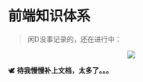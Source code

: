 # 前端知识体系

> 闲D没事记录的，还在进行中：

<p align="center">
 <img src="https://s1.imagehub.cc/images/2021/06/14/gaitubao_gaitubao_8C9393CB-8C08-4DE3-8EF1-BF3373DB929Ea5751f229e27025b.jpg">
</p>

🕊 __待我慢慢补上文档，太多了。。。__